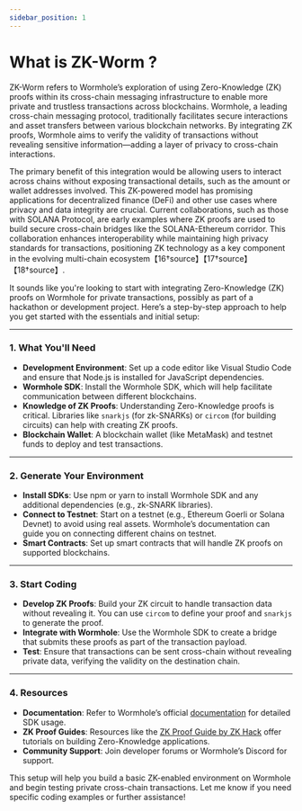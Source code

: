 ```yaml
---
sidebar_position: 1
---
```


# What is ZK-Worm ?

ZK-Worm refers to Wormhole’s exploration of using Zero-Knowledge (ZK) proofs within its cross-chain messaging infrastructure to enable more private and trustless transactions across blockchains. Wormhole, a leading cross-chain messaging protocol, traditionally facilitates secure interactions and asset transfers between various blockchain networks. By integrating ZK proofs, Wormhole aims to verify the validity of transactions without revealing sensitive information—adding a layer of privacy to cross-chain interactions.

The primary benefit of this integration would be allowing users to interact across chains without exposing transactional details, such as the amount or wallet addresses involved. This ZK-powered model has promising applications for decentralized finance (DeFi) and other use cases where privacy and data integrity are crucial. Current collaborations, such as those with SOLANA Protocol, are early examples where ZK proofs are used to build secure cross-chain bridges like the SOLANA-Ethereum corridor. This collaboration enhances interoperability while maintaining high privacy standards for transactions, positioning ZK technology as a key component in the evolving multi-chain ecosystem【16†source】【17†source】【18†source】.

It sounds like you're looking to start with integrating Zero-Knowledge (ZK) proofs on Wormhole for private transactions, possibly as part of a hackathon or development project. Here’s a step-by-step approach to help you get started with the essentials and initial setup:

---

### 1. **What You'll Need**
   - **Development Environment**: Set up a code editor like Visual Studio Code and ensure that Node.js is installed for JavaScript dependencies.
   - **Wormhole SDK**: Install the Wormhole SDK, which will help facilitate communication between different blockchains.
   - **Knowledge of ZK Proofs**: Understanding Zero-Knowledge proofs is critical. Libraries like `snarkjs` (for zk-SNARKs) or `circom` (for building circuits) can help with creating ZK proofs.
   - **Blockchain Wallet**: A blockchain wallet (like MetaMask) and testnet funds to deploy and test transactions.

---

### 2. **Generate Your Environment**
   - **Install SDKs**: Use npm or yarn to install Wormhole SDK and any additional dependencies (e.g., zk-SNARK libraries).
   - **Connect to Testnet**: Start on a testnet (e.g., Ethereum Goerli or Solana Devnet) to avoid using real assets. Wormhole’s documentation can guide you on connecting different chains on testnet.
   - **Smart Contracts**: Set up smart contracts that will handle ZK proofs on supported blockchains.

---

### 3. **Start Coding**
   - **Develop ZK Proofs**: Build your ZK circuit to handle transaction data without revealing it. You can use `circom` to define your proof and `snarkjs` to generate the proof.
   - **Integrate with Wormhole**: Use the Wormhole SDK to create a bridge that submits these proofs as part of the transaction payload.
   - **Test**: Ensure that transactions can be sent cross-chain without revealing private data, verifying the validity on the destination chain.

---

### 4. **Resources**
   - **Documentation**: Refer to Wormhole’s official [documentation](https://docs.wormhole.com) for detailed SDK usage.
   - **ZK Proof Guides**: Resources like the [ZK Proof Guide by ZK Hack](https://zkhack.dev/) offer tutorials on building Zero-Knowledge applications.
   - **Community Support**: Join developer forums or Wormhole’s Discord for support.

This setup will help you build a basic ZK-enabled environment on Wormhole and begin testing private cross-chain transactions. Let me know if you need specific coding examples or further assistance!